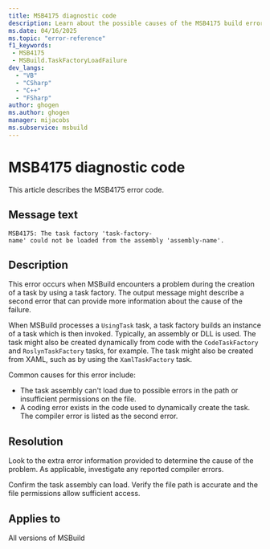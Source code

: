 ```yaml
---
title: MSB4175 diagnostic code
description: Learn about the possible causes of the MSB4175 build error and get troubleshooting tips.
ms.date: 04/16/2025
ms.topic: "error-reference"
f1_keywords:
 - MSB4175
 - MSBuild.TaskFactoryLoadFailure
dev_langs:
  - "VB"
  - "CSharp"
  - "C++"
  - "FSharp"
author: ghogen
ms.author: ghogen
manager: mijacobs
ms.subservice: msbuild
---
```

# MSB4175 diagnostic code

<!-- :::ErrorDefinitionDescription::: -->
<!-- :::editable-content name="introDescription"::: -->
This article describes the MSB4175 error code.
<!-- :::editable-content-end::: -->

## Message text

`MSB4175: The task factory 'task-factory-name' could not be loaded from the assembly 'assembly-name'.`

<!-- :::editable-content name="postOutputDescription"::: -->
## Description

This error occurs when MSBuild encounters a problem during the creation of a task by using a task factory. The output message might describe a second error that can provide more information about the cause of the failure.

When MSBuild processes a `UsingTask` task, a task factory builds an instance of a task which is then invoked. Typically, an assembly or DLL is used. The task might also be created dynamically from code with the `CodeTaskFactory` and `RoslynTaskFactory` tasks, for example. The task might also be created from XAML, such as by using the `XamlTaskFactory` task.

Common causes for this error include:

- The task assembly can't load due to possible errors in the path or insufficient permissions on the file.
- A coding error exists in the code used to dynamically create the task. The compiler error is listed as the second error.

## Resolution

Look to the extra error information provided to determine the cause of the problem. As applicable, investigate any reported compiler errors.

Confirm the task assembly can load. Verify the file path is accurate and the file permissions allow sufficient access. 

## Applies to

All versions of MSBuild
